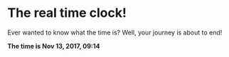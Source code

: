 # The real time clock!

Ever wanted to know what the time is? Well, your journey is about to end!

**The time is Nov 13, 2017, 09:14**